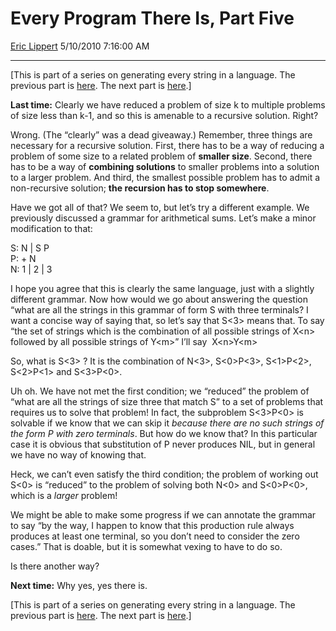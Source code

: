 # Every Program There Is, Part Five

[Eric Lippert](https://social.msdn.microsoft.com/profile/Eric%20Lippert) 5/10/2010 7:16:00 AM

-----

\[This is part of a series on generating every string in a language. The previous part is [here](http://blogs.msdn.com/b/ericlippert/archive/2010/05/06/every-program-there-is-part-four.aspx). The next part is [here](http://blogs.msdn.com/b/ericlippert/archive/2010/05/13/every-program-there-is-part-six.aspx).\]

**Last time:** Clearly we have reduced a problem of size k to multiple problems of size less than k-1, and so this is amenable to a recursive solution. Right?

Wrong. (The “clearly” was a dead giveaway.) Remember, three things are necessary for a recursive solution. First, there has to be a way of reducing a problem of some size to a related problem of **smaller size**. Second, there has to be a way of **combining solutions** to smaller problems into a solution to a larger problem. And third, the smallest possible problem has to admit a non-recursive solution; **the recursion has to stop somewhere**.

Have we got all of that? We seem to, but let’s try a different example. We previously discussed a grammar for arithmetical sums. Let’s make a minor modification to that:

 

S: N | S P  
P: + N  
N: 1 | 2 | 3

I hope you agree that this is clearly the same language, just with a slightly different grammar. Now how would we go about answering the question “what are all the strings in this grammar of form S with three terminals? I want a concise way of saying that, so let’s say that S\<3\> means that. To say “the set of strings which is the combination of all possible strings of X\<n\> followed by all possible strings of Y\<m\>” I’ll say  X\<n\>Y\<m\>

So, what is S\<3\> ? It is the combination of N\<3\>, S\<0\>P\<3\>, S\<1\>P\<2\>, S\<2\>P\<1\> and S\<3\>P\<0\>.

Uh oh. We have not met the first condition; we “reduced” the problem of “what are all the strings of size three that match S” to a set of problems that requires us to solve that problem\! In fact, the subproblem S\<3\>P\<0\> is solvable if we know that we can skip it *because there are no such strings of the form P with zero terminals*. But how do we know that? In this particular case it is obvious that substitution of P never produces NIL, but in general we have no way of knowing that.

Heck, we can’t even satisfy the third condition; the problem of working out S\<0\> is “reduced” to the problem of solving both N\<0\> and S\<0\>P\<0\>, which is a *larger* problem\!

We might be able to make some progress if we can annotate the grammar to say “by the way, I happen to know that this production rule always produces at least one terminal, so you don’t need to consider the zero cases.” That is doable, but it is somewhat vexing to have to do so.

Is there another way?

**Next time:** Why yes, yes there is.

\[This is part of a series on generating every string in a language. The previous part is [here](http://blogs.msdn.com/b/ericlippert/archive/2010/05/06/every-program-there-is-part-four.aspx). The next part is [here](http://blogs.msdn.com/b/ericlippert/archive/2010/05/13/every-program-there-is-part-six.aspx).\]

